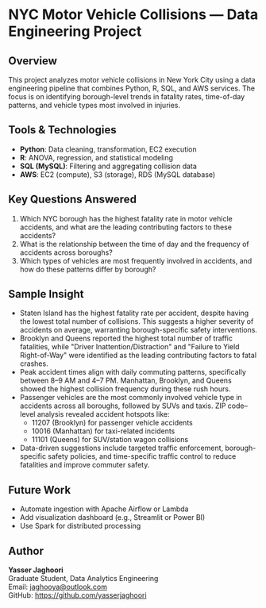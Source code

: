 # NYC Motor Vehicle Collisions — Data Engineering Project

## Overview
This project analyzes motor vehicle collisions in New York City using a data engineering pipeline that combines Python, R, SQL, and AWS services. The focus is on identifying borough-level trends in fatality rates, time-of-day patterns, and vehicle types most involved in injuries.

## Tools & Technologies
- **Python**: Data cleaning, transformation, EC2 execution
- **R**: ANOVA, regression, and statistical modeling
- **SQL (MySQL)**: Filtering and aggregating collision data
- **AWS**: EC2 (compute), S3 (storage), RDS (MySQL database)

## Key Questions Answered
1.	Which NYC borough has the highest fatality rate in motor vehicle accidents, and what are the leading contributing factors to these accidents?
2.	What is the relationship between the time of day and the frequency of accidents across boroughs?
3.	Which types of vehicles are most frequently involved in accidents, and how do these patterns differ by borough?

## Sample Insight
- Staten Island has the highest fatality rate per accident, despite having the lowest total number of collisions. This suggests a higher severity of accidents on average, warranting borough-specific safety interventions.
- Brooklyn and Queens reported the highest total number of traffic fatalities, while "Driver Inattention/Distraction" and "Failure to Yield Right-of-Way" were identified as the leading contributing factors to fatal crashes.
- Peak accident times align with daily commuting patterns, specifically between 8–9 AM and 4–7 PM. Manhattan, Brooklyn, and Queens showed the highest collision frequency during these rush hours.
- Passenger vehicles are the most commonly involved vehicle type in accidents across all boroughs, followed by SUVs and taxis. ZIP code–level analysis revealed accident hotspots like:
   - 11207 (Brooklyn) for passenger vehicle accidents
   - 10016 (Manhattan) for taxi-related incidents
   - 11101 (Queens) for SUV/station wagon collisions
- Data-driven suggestions include targeted traffic enforcement, borough-specific safety policies, and time-specific traffic control to reduce fatalities and improve commuter safety.

## Future Work
- Automate ingestion with Apache Airflow or Lambda
- Add visualization dashboard (e.g., Streamlit or Power BI)
- Use Spark for distributed processing

## Author
**Yasser Jaghoori**  
Graduate Student, Data Analytics Engineering  
Email: jaghooya@outlook.com  
GitHub: https://github.com/yasserjaghoori

